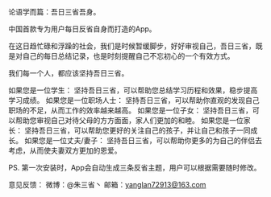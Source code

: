 论语学而篇：吾日三省吾身。

中国首款专为用户每日反省自身而打造的App。

在这日趋忙碌和浮躁的社会，我们是时候暂缓脚步，好好审视自己，吾日三省，既是对自己的每日总结记录，也是时刻提醒自己不忘初心的一个有效方式。

我们每一个人，都应该坚持吾日三省。

如果您是一位学生：
坚持吾日三省，可以帮助您总结学习历程和效果，稳步提高学习成绩。
如果您是一位职场人士：
坚持吾日三省，可以帮助你直观的发现自己职场的不足，从而工作的效率越来越高。
如果您是一位子女：
坚持吾日三省，可以帮助您审视自己对待父母的方方面面，家人们更加的和睦。
如果您是一位家长：
坚持吾日三省，可以帮助您更好的关注自己的孩子，并让自己和孩子一同成长。
如果您是一位丈夫/妻子：
坚持吾日三省，可以帮助你更多的为自己的伴侣去考虑，从而使夫妻双方更加的恩爱。

PS.
第一次安装时，App会自动生成三条反省主题，用户可以根据需要随时修改。

意见反馈：
微博：@朱三省丶
邮箱：yanglan72913@163.com
